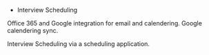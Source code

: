 - Interview Scheduling

Office 365 and Google integration for email and calendering. Google calendering sync. 

Interview Scheduling via a scheduling application.